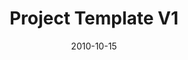 ---
title: "Project Template V1"
description: "Lorem Ipsum Dolor Sit Amet"
date: "2010-10-15"
contact: "Your Email Here"

product:
  -
    name: "Product Name Here"
    icon: "./images/icon.svg"
    hero:
      -
        title: "Key Value Title"
        text: "Key Value Description"
        cta: "Key Value CTA"
        image: "./images/hero.png"
    facets:
      -
        title: "Value Facet Title"
        text: "Value Facet Description"
        image: "./images/facet-white.png"
      -
        title: "Value Facet Title"
        text: "Value Facet Description"
        image: "./images/facet-blue.png"
---